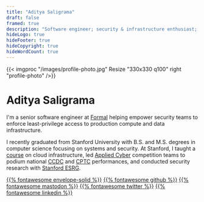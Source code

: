 ```yaml
---
title: "Aditya Saligrama"
draft: false
framed: true
description: "Software engineer; security & infrastructure enthusiast; Stanford alum"
hideLogo: true
hideFooter: true
hideCopyright: true
hideWordCount: true
---
```


{{< imgproc "/images/profile-photo.jpg" Resize "330x330 q100" right "profile-photo" />}}

# Aditya Saligrama

I'm a senior software engineer at [Formal](https://joinformal.com) helping empower security teams to enforce least-privilege access to production compute and data infrastructure.

I recently graduated from Stanford University with B.S. and M.S. degrees in computer science focusing on systems and security. At Stanford, I taught a [course](https://infracourse.cloud) on cloud infrastructure, led [Applied Cyber](https://applied-cyber.stanford.edu) competition teams to podium national [CCDC](https://nationalccdc.org/index.php/competition/about-ccdc/past-winners) and [CPTC](https://cp.tc/previous-winners) performances, and conducted security research with [Stanford ESRG](https://esrg.stanford.edu).

[{{% fontawesome envelope-solid %}}](mailto:aditya@saligrama.io)
[{{% fontawesome github %}}](https://github.com/saligrama)
[{{% fontawesome mastodon %}}](https://mas.to/@saligrama)
[{{% fontawesome twitter %}}](https://twitter.com/saligrama_a)
[{{% fontawesome linkedin %}}](https://linkedin.com/in/saligrama)

